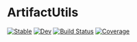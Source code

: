 # ArtifactUtils

[![Stable](https://img.shields.io/badge/docs-stable-blue.svg)](https://simeonschaub.github.io/ArtifactUtils.jl/stable)
[![Dev](https://img.shields.io/badge/docs-dev-blue.svg)](https://simeonschaub.github.io/ArtifactUtils.jl/dev)
[![Build Status](https://github.com/simeonschaub/ArtifactUtils.jl/workflows/CI/badge.svg)](https://github.com/simeonschaub/ArtifactUtils.jl/actions)
[![Coverage](https://codecov.io/gh/simeonschaub/ArtifactUtils.jl/branch/master/graph/badge.svg)](https://codecov.io/gh/simeonschaub/ArtifactUtils.jl)
